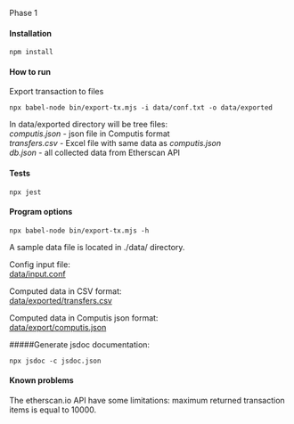 Phase 1

#### ****Installation****
```
npm install
```


#### ****How to run****

Export transaction to files 
```
npx babel-node bin/export-tx.mjs -i data/conf.txt -o data/exported
```

In data/exported directory will be tree files:\
*computis.json* -  json file in Computis format\
*transfers.csv* - Excel file with same data as *computis.json*\
*db.json*  - all collected data from Etherscan API 

#### ****Tests****
```
npx jest
```

#### ****Program options**** ####
```
npx babel-node bin/export-tx.mjs -h
```

A sample data file is located in ./data/ directory.

Config input file:\
[data/input.conf](https://github.com/grechka3/dexfifo/blob/master/data/input.conf)

Computed data in CSV format:\
[data/exported/transfers.csv](https://github.com/grechka3/dexfifo/blob/master/data/exported/transfers.csv)

Computed data in Computis json format:\
[data/export/computis.json](https://github.com/grechka3/dexfifo/blob/master/data/exported/computis.json)



#####Generate jsdoc documentation:

````npx jsdoc -c jsdoc.json```` 

#### ****Known problems****

The etherscan.io API have some limitations: maximum returned transaction items is equal to 10000.  